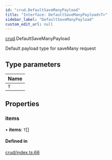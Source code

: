 ```yaml
---
id: "crud.DefaultSaveManyPayload"
title: "Interface: DefaultSaveManyPayload<T>"
sidebar_label: "DefaultSaveManyPayload"
custom_edit_url: null
---
```


[crud](../modules/crud.md).DefaultSaveManyPayload

Default payload type for saveMany request

## Type parameters

| Name |
| :------ |
| `T` |

## Properties

### items

• **items**: `T`[]

#### Defined in

[crud/index.ts:66](https://github.com/apperside/react-query-typed-api/blob/299ed8e/src/crud/index.ts#L66)
